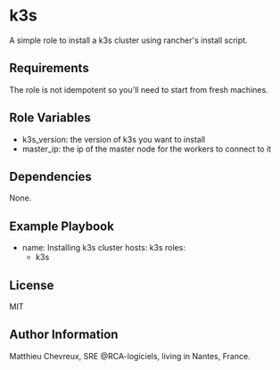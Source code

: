 k3s
=========

A simple role to install a k3s cluster using rancher's install script.

Requirements
------------

The role is not idempotent so you'll need to start from fresh machines.

Role Variables
--------------

* k3s_version: the version of k3s you want to install
* master_ip: the ip of the master node for the workers to connect to it

Dependencies
------------

None.

Example Playbook
----------------

- name: Installing k3s cluster
  hosts: k3s
  roles:
    - k3s

License
-------

MIT

Author Information
------------------

Matthieu Chevreux, SRE @RCA-logiciels, living in Nantes, France.
